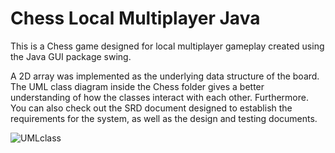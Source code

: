 # Chess Local Multiplayer Java

This is a Chess game designed for local multiplayer gameplay created using the Java GUI package swing. 

A 2D array was implemented as the underlying data structure of the board. The UML class diagram inside the Chess folder gives a better understanding of how the classes interact with each other. Furthermore. You can also check out the SRD document designed to establish the requirements for the system, as well as the design and testing documents.

![UMLclass](https://github.com/m4mbo/chess-local-multiplayer/assets/115642529/05d568b6-7fab-4219-8f0d-f52ae63ea855)

